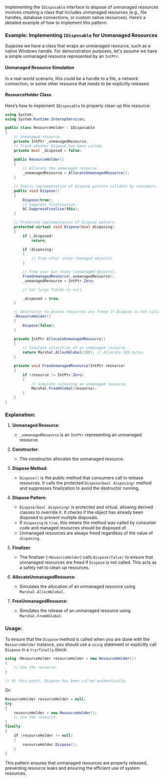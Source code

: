 Implementing the `IDisposable` interface to dispose of unmanaged resources involves creating a class that includes unmanaged resources (e.g., file handles, database connections, or custom native resources). Here’s a detailed example of how to implement this pattern:

### Example: Implementing `IDisposable` for Unmanaged Resources

Suppose we have a class that wraps an unmanaged resource, such as a native Windows handle. For demonstration purposes, let's assume we have a simple unmanaged resource represented by an `IntPtr`.

#### Unmanaged Resource Simulation

In a real-world scenario, this could be a handle to a file, a network connection, or some other resource that needs to be explicitly released.

#### ResourceHolder Class

Here’s how to implement `IDisposable` to properly clean up this resource:

```csharp
using System;
using System.Runtime.InteropServices;

public class ResourceHolder : IDisposable
{
    // Unmanaged resource.
    private IntPtr _unmanagedResource;
    // Track whether Dispose has been called.
    private bool _disposed = false;

    public ResourceHolder()
    {
        // Allocate the unmanaged resource.
        _unmanagedResource = AllocateUnmanagedResource();
    }

    // Public implementation of Dispose pattern callable by consumers.
    public void Dispose()
    {
        Dispose(true);
        // Suppress finalization.
        GC.SuppressFinalize(this);
    }

    // Protected implementation of Dispose pattern.
    protected virtual void Dispose(bool disposing)
    {
        if (_disposed)
            return;

        if (disposing)
        {
            // Free other state (managed objects).
        }

        // Free your own state (unmanaged objects).
        FreeUnmanagedResource(_unmanagedResource);
        _unmanagedResource = IntPtr.Zero;

        // Set large fields to null.

        _disposed = true;
    }

    // Destructor to ensure resources are freed if Dispose is not called.
    ~ResourceHolder()
    {
        Dispose(false);
    }

    private IntPtr AllocateUnmanagedResource()
    {
        // Simulate allocation of an unmanaged resource.
        return Marshal.AllocHGlobal(100); // Allocate 100 bytes.
    }

    private void FreeUnmanagedResource(IntPtr resource)
    {
        if (resource != IntPtr.Zero)
        {
            // Simulate releasing an unmanaged resource.
            Marshal.FreeHGlobal(resource);
        }
    }
}
```

### Explanation:

1. **Unmanaged Resource**: 
   - `_unmanagedResource` is an `IntPtr` representing an unmanaged resource.

2. **Constructor**: 
   - The constructor allocates the unmanaged resource.

3. **Dispose Method**: 
   - `Dispose()` is the public method that consumers call to release resources. It calls the protected `Dispose(bool disposing)` method and suppresses finalization to avoid the destructor running.

4. **Dispose Pattern**: 
   - `Dispose(bool disposing)` is protected and virtual, allowing derived classes to override it. It checks if the object has already been disposed to prevent multiple disposals.
   - If `disposing` is `true`, this means the method was called by consumer code and managed resources should be disposed of.
   - Unmanaged resources are always freed regardless of the value of `disposing`.

5. **Finalizer**: 
   - The finalizer (`~ResourceHolder`) calls `Dispose(false)` to ensure that unmanaged resources are freed if `Dispose` is not called. This acts as a safety net to clean up resources.

6. **AllocateUnmanagedResource**: 
   - Simulates the allocation of an unmanaged resource using `Marshal.AllocHGlobal`.

7. **FreeUnmanagedResource**: 
   - Simulates the release of an unmanaged resource using `Marshal.FreeHGlobal`.

### Usage:

To ensure that the `Dispose` method is called when you are done with the `ResourceHolder` instance, you should use a `using` statement or explicitly call `Dispose` in a `try/finally` block:

```csharp
using (ResourceHolder resourceHolder = new ResourceHolder())
{
    // Use the resource.
}

// At this point, Dispose has been called automatically.
```

Or:

```csharp
ResourceHolder resourceHolder = null;
try
{
    resourceHolder = new ResourceHolder();
    // Use the resource.
}
finally
{
    if (resourceHolder != null)
    {
        resourceHolder.Dispose();
    }
}
```

This pattern ensures that unmanaged resources are properly released, preventing resource leaks and ensuring the efficient use of system resources.